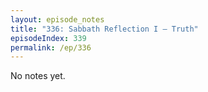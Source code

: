 ```yaml
---
layout: episode_notes
title: "336: Sabbath Reflection I — Truth"
episodeIndex: 339
permalink: /ep/336
---
```

No notes yet.
